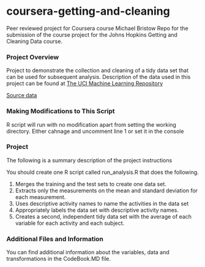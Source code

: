 # coursera-getting-and-cleaning
Peer reviewed project for Coursera course
Michael Bristow
Repo for the submission of the course project for the Johns Hopkins Getting and Cleaning Data course.

### Project Overview
Project to demonstrate the collection and cleaning of a tidy data set that can be used for subsequent
analysis. 
Description of the data used in this project can be found at [The UCI Machine Learning Repository](http://archive.ics.uci.edu/ml/datasets/Human+Activity+Recognition+Using+Smartphones)

[Source data](https://d396qusza40orc.cloudfront.net/getdata%2Fprojectfiles%2FUCI%20HAR%20Dataset.zip)

### Making Modifications to This Script
R script will run with no modification apart from setting the working directory. Either cahnage and uncomment line 1 or set it in the console

### Project 
The following is a summary description of the project instructions

You should create one R script called run_analysis.R that does the following. 
1. Merges the training and the test sets to create one data set.
2. Extracts only the measurements on the mean and standard deviation for each measurement. 
3. Uses descriptive activity names to name the activities in the data set
4. Appropriately labels the data set with descriptive activity names. 
5. Creates a second, independent tidy data set with the average of each variable for each activity and each subject. 

### Additional Files and Information
You can find additional information about the variables, data and transformations in the CodeBook.MD file.
